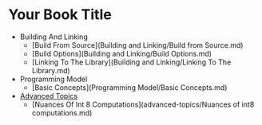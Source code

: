 # Your Book Title

- Building And Linking
  * [Build From Source](Building and Linking/Build from Source.md)
  * [Build Options](Building and Linking/Build Options.md)
  * [Linking To The Library](Building and Linking/Linking To The Library.md)
- Programming Model
  * [Basic Concepts](Programming Model/Basic Concepts.md)
- [Advanced Topics](advanced-topics/README.md)
  * [Nuances Of Int 8 Computations](advanced-topics/Nuances of int8 computations.md)
